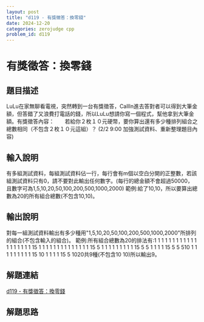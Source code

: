 ```yaml
---
layout: post
title: "d119 - 有獎徵答：換零錢"
date: 2024-12-20
categories: zerojudge cpp
problem_id: d119
---
```


# 有獎徵答：換零錢

## 題目描述

LuLu在家無聊看電視，突然轉到一台有獎徵答，CallIn進去答對者可以得到大筆金額，但答錯了又浪費打電話的錢，所以LuLu想請你寫一個程式，幫他拿到大筆金額。有獎徵答內容：　　若給你２枚１０元硬幣，要你算出還有多少種排列組合之總數相同（不包含２枚１０元這組）？ (2/2 9:00 加強測試資料、重新整理題目內容)

## 輸入說明

有多組測試資料，每組測試資料佔一行，每行會有m個以空白分開的正整數，若該組測試資料只有0，請不要對此輸出任何數字。(每行的總金額不會超過50000，且數字可為1,5,10,20,50,100,200,500,1000,2000) 範例:給了10,10，所以要算出總數為20的所有組合總數(不包含10,10)。

## 輸出說明

對每一組測試資料輸出有多少種用"1,5,10,20,50,100,200,500,1000,2000"所排列的組合(不包含輸入的組合)。 範例:所有組合總數為20的排法有:1 1 1 1 1 1 1 1 1 1 1 1 1 1 1 1 1 1 1 15 1 1 1 1 1 1 1 1 1 1 1 1 1 1 15 5 1 1 1 1 1 1 1 1 1 15 5 5 1 1 1 1 15 5 5 510 1 1 1 1 1 1 1 1 1 15 10 1 1 1 1 15 5 1020共9種(不包含10 10)所以輸出9。

## 解題連結

[d119 - 有獎徵答：換零錢](https://zerojudge.tw/ShowProblem?problemid=d119)

## 解題思路

